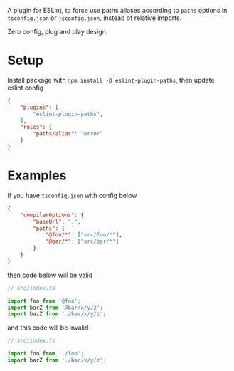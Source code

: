 A plugin for ESLint, to force use paths aliases according to `paths` options in `tsconfig.json` or `jsconfig.json`, instead of relative imports.

Zero config, plug and play design.

# Setup

Install package with `npm install -D eslint-plugin-paths`, then update eslint config

```json
{
	"plugins": [
		"eslint-plugin-paths",
	],
	"rules": {
		"paths/alias": "error"
	}
}
```

# Examples

If you have `tsconfig.json` with config below

```json
{
	"compilerOptions": {
		"baseUrl": ".",
		"paths": {
			"@foo/*": ["src/foo/*"],
			"@bar/*": ["src/bar/*"]
		}
	}
}
```

then code below will be valid

```ts
// src/index.ts

import foo from '@foo';
import barZ from '@bar/x/y/z';
import bazZ from './baz/x/y/z';
```

and this code will be invalid

```ts
// src/index.ts

import foo from './foo';
import barZ from './bar/x/y/z';
```